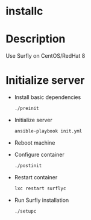 installc
===========

# Description
Use Surfly on CentOS/RedHat 8

# Initialize server
- Install basic dependencies
  ```bash
  ./preinit
  ```

- Initialize server
  ```bash
  ansible-playbook init.yml
  ```

- Reboot machine

- Configure container
  ```bash
  ./postinit
  ```

- Restart container
  ```bash
  lxc restart surflyc
  ```

- Run Surfly installation
  ```bash
  ./setupc
  ```
